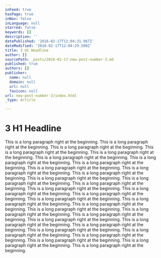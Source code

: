 ```yaml
---
inFeed: true
hasPage: true
inNav: false
inLanguage: null
starred: false
keywords: []
description: ''
datePublished: '2016-02-17T12:04:31.967Z'
dateModified: '2016-02-17T12:04:29.500Z'
title: 3 H1 Headline
author: []
sourcePath: _posts/2016-02-17-new-post-number-3.md
published: true
authors: []
publisher:
  name: null
  domain: null
  url: null
  favicon: null
url: new-post-number-3/index.html
_type: Article

---
```

# 3 H1 Headline

This is a long paragraph right at the beginning. This is a long paragraph right at the beginning. This is a long paragraph right at the beginning. This is a long paragraph right at the beginning. This is a long paragraph right at the beginning. This is a long paragraph right at the beginning. This is a long paragraph right at the beginning. This is a long paragraph right at the beginning. This is a long paragraph right at the beginning. This is a long paragraph right at the beginning. This is a long paragraph right at the beginning. This is a long paragraph right at the beginning. This is a long paragraph right at the beginning. This is a long paragraph right at the beginning. This is a long paragraph right at the beginning. This is a long paragraph right at the beginning. This is a long paragraph right at the beginning. This is a long paragraph right at the beginning. This is a long paragraph right at the beginning. This is a long paragraph right at the beginning. This is a long paragraph right at the beginning. This is a long paragraph right at the beginning. This is a long paragraph right at the beginning. This is a long paragraph right at the beginning. This is a long paragraph right at the beginning. This is a long paragraph right at the beginning. This is a long paragraph right at the beginning. This is a long paragraph right at the beginning. This is a long paragraph right at the beginning. This is a long paragraph right at the beginning. This is a long paragraph right at the beginning. This is a long paragraph right at the beginning.